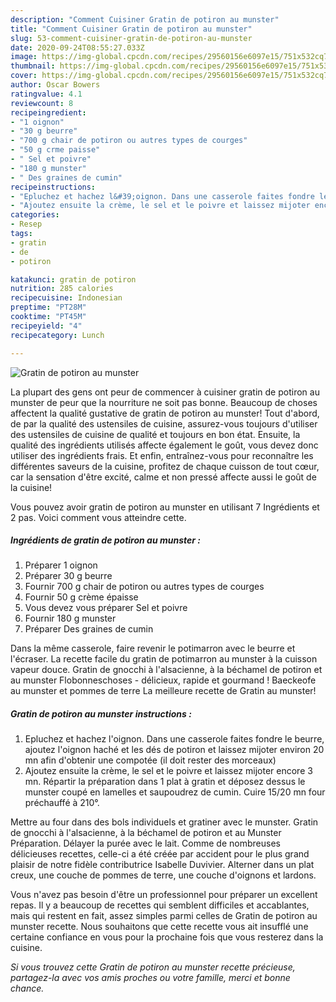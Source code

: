 ```yaml
---
description: "Comment Cuisiner Gratin de potiron au munster"
title: "Comment Cuisiner Gratin de potiron au munster"
slug: 53-comment-cuisiner-gratin-de-potiron-au-munster
date: 2020-09-24T08:55:27.033Z
image: https://img-global.cpcdn.com/recipes/29560156e6097e15/751x532cq70/gratin-de-potiron-au-munster-photo-principale-de-la-recette.jpg
thumbnail: https://img-global.cpcdn.com/recipes/29560156e6097e15/751x532cq70/gratin-de-potiron-au-munster-photo-principale-de-la-recette.jpg
cover: https://img-global.cpcdn.com/recipes/29560156e6097e15/751x532cq70/gratin-de-potiron-au-munster-photo-principale-de-la-recette.jpg
author: Oscar Bowers
ratingvalue: 4.1
reviewcount: 8
recipeingredient:
- "1 oignon"
- "30 g beurre"
- "700 g chair de potiron ou autres types de courges"
- "50 g crme paisse"
- " Sel et poivre"
- "180 g munster"
- " Des graines de cumin"
recipeinstructions:
- "Epluchez et hachez l&#39;oignon. Dans une casserole faites fondre le beurre, ajoutez l&#39;oignon haché et les dés de potiron et laissez mijoter environ 20 mn afin d&#39;obtenir une compotée (il doit rester des morceaux)"
- "Ajoutez ensuite la crème, le sel et le poivre et laissez mijoter encore 3 mn. Répartir la préparation dans 1 plat à gratin et déposez dessus le munster coupé en lamelles et saupoudrez de cumin. Cuire 15/20 mn four préchauffé à 210°."
categories:
- Resep
tags:
- gratin
- de
- potiron

katakunci: gratin de potiron 
nutrition: 285 calories
recipecuisine: Indonesian
preptime: "PT28M"
cooktime: "PT45M"
recipeyield: "4"
recipecategory: Lunch

---
```



![Gratin de potiron au munster](https://img-global.cpcdn.com/recipes/29560156e6097e15/751x532cq70/gratin-de-potiron-au-munster-photo-principale-de-la-recette.jpg)

La plupart des gens ont peur de commencer à cuisiner gratin de potiron au munster de peur que la nourriture ne soit pas bonne. Beaucoup de choses affectent la qualité gustative de gratin de potiron au munster! Tout d'abord, de par la qualité des ustensiles de cuisine, assurez-vous toujours d'utiliser des ustensiles de cuisine de qualité et toujours en bon état. Ensuite, la qualité des ingrédients utilisés affecte également le goût, vous devez donc utiliser des ingrédients frais. Et enfin, entraînez-vous pour reconnaître les différentes saveurs de la cuisine, profitez de chaque cuisson de tout cœur, car la sensation d'être excité, calme et non pressé affecte aussi le goût de la cuisine!

<!--inarticleads1-->

Vous pouvez avoir gratin de potiron au munster en utilisant 7 Ingrédients et 2 pas. Voici comment vous atteindre cette.

##### Ingrédients de gratin de potiron au munster :

1. Préparer 1 oignon
1. Préparer 30 g beurre
1. Fournir 700 g chair de potiron ou autres types de courges
1. Fournir 50 g crème épaisse
1. Vous devez vous préparer  Sel et poivre
1. Fournir 180 g munster
1. Préparer  Des graines de cumin


Dans la même casserole, faire revenir le potimarron avec le beurre et l&#39;écraser. La recette facile du gratin de potimarron au munster à la cuisson vapeur douce. Gratin de gnocchi à l&#39;alsacienne, à la béchamel de potiron et au munster Flobonneschoses - délicieux, rapide et gourmand ! Baeckeofe au munster et pommes de terre La meilleure recette de Gratin au munster! 

<!--inarticleads2-->

##### Gratin de potiron au munster instructions :

1. Epluchez et hachez l&#39;oignon. Dans une casserole faites fondre le beurre, ajoutez l&#39;oignon haché et les dés de potiron et laissez mijoter environ 20 mn afin d&#39;obtenir une compotée (il doit rester des morceaux)
1. Ajoutez ensuite la crème, le sel et le poivre et laissez mijoter encore 3 mn. Répartir la préparation dans 1 plat à gratin et déposez dessus le munster coupé en lamelles et saupoudrez de cumin. Cuire 15/20 mn four préchauffé à 210°.


Mettre au four dans des bols individuels et gratiner avec le munster. Gratin de gnocchi à l&#39;alsacienne, à la béchamel de potiron et au Munster Préparation. Délayer la purée avec le lait. Comme de nombreuses délicieuses recettes, celle-ci a été créée par accident pour le plus grand plaisir de notre fidèle contributrice Isabelle Duvivier. Alterner dans un plat creux, une couche de pommes de terre, une couche d&#39;oignons et lardons. 

<!--inarticleads1-->

<p>
Vous n'avez pas besoin d'être un professionnel pour préparer un excellent repas. Il y a beaucoup de recettes qui semblent difficiles et accablantes, mais qui restent en fait, assez simples parmi celles de Gratin de potiron au munster recette. Nous souhaitons que cette recette vous ait insufflé une certaine confiance en vous pour la prochaine fois que vous resterez dans la cuisine.
</p>

<p>
<i>Si vous trouvez cette Gratin de potiron au munster recette précieuse, partagez-la avec vos amis proches ou votre famille, merci et bonne chance.</i>
</p>

